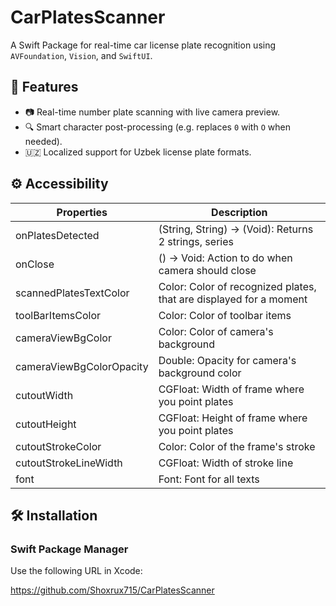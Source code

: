 # CarPlatesScanner

A Swift Package for real-time car license plate recognition using `AVFoundation`, `Vision`, and `SwiftUI`.

## 🚀 Features

- 📷 Real-time number plate scanning with live camera preview.
- 🔍 Smart character post-processing (e.g. replaces `0` with `О` when needed).
- 🇺🇿 Localized support for Uzbek license plate formats.

## ⚙️ Accessibility

|       Properties         |  Description                                                            |
| ------------------------ | ----------------------------------------------------------------------- |
| onPlatesDetected         | (String, String) -> (Void): Returns 2 strings, series|number, 01|A123BC |
| onClose                  | () -> Void: Action to do when camera should close                       |
| scannedPlatesTextColor   | Color: Color of recognized plates, that are displayed for a moment      |
| toolBarItemsColor        | Color: Color of toolbar items                                           |
| cameraViewBgColor        | Color: Color of camera's background                                     |
| cameraViewBgColorOpacity | Double: Opacity for camera's background color                           |
| cutoutWidth              | CGFloat: Width of frame where you point plates                          |
| cutoutHeight             | CGFloat: Height of frame where you point plates                         |
| cutoutStrokeColor        | Color: Color of the frame's stroke                                      |
| cutoutStrokeLineWidth    | CGFloat: Width of stroke line                                           |
| font                     | Font: Font for all texts                                                |

## 🛠 Installation

### Swift Package Manager

Use the following URL in Xcode:

https://github.com/Shoxrux715/CarPlatesScanner
